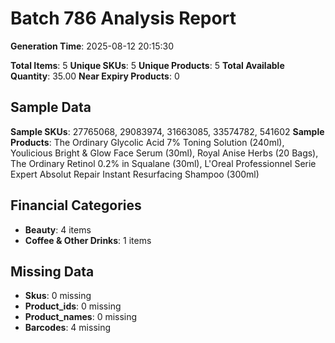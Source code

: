 # Batch 786 Analysis Report

**Generation Time**: 2025-08-12 20:15:30

**Total Items**: 5
**Unique SKUs**: 5
**Unique Products**: 5
**Total Available Quantity**: 35.00
**Near Expiry Products**: 0

## Sample Data
**Sample SKUs**: 27765068, 29083974, 31663085, 33574782, 541602
**Sample Products**: The Ordinary Glycolic Acid 7% Toning Solution (240ml), Youlicious Bright & Glow Face Serum (30ml), Royal Anise Herbs (20 Bags), The Ordinary Retinol 0.2% in Squalane (30ml), L'Oreal Professionnel Serie Expert Absolut Repair Instant Resurfacing Shampoo (300ml)

## Financial Categories
- **Beauty**: 4 items
- **Coffee & Other Drinks**: 1 items

## Missing Data
- **Skus**: 0 missing
- **Product_ids**: 0 missing
- **Product_names**: 0 missing
- **Barcodes**: 4 missing
